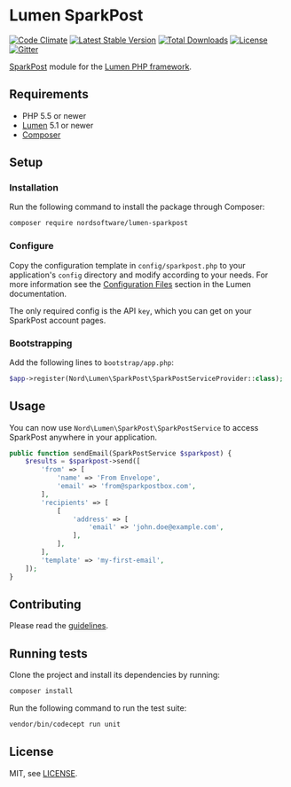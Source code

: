 # Lumen SparkPost
[![Code Climate](https://codeclimate.com/github/nordsoftware/lumen-sparkpost/badges/gpa.svg)](https://codeclimate.com/github/nordsoftware/lumen-sparkpost)
[![Latest Stable Version](https://poser.pugx.org/nordsoftware/lumen-sparkpost/version)](https://packagist.org/packages/nordsoftware/lumen-sparkpost)
[![Total Downloads](https://poser.pugx.org/nordsoftware/lumen-sparkpost/downloads)](https://packagist.org/packages/nordsoftware/lumen-sparkpost)
[![License](https://img.shields.io/badge/license-MIT-blue.svg)](LICENSE)
[![Gitter](https://img.shields.io/gitter/room/norsoftware/open-source.svg?maxAge=2592000)](https://gitter.im/nordsoftware/open-source)

[SparkPost](http://www.sparkpost.com/) module for the [Lumen PHP framework](http://lumen.laravel.com/).

## Requirements

- PHP 5.5 or newer
- [Lumen](https://lumen.laravel.com/) 5.1 or newer
- [Composer](http://getcomposer.org)

## Setup

### Installation

Run the following command to install the package through Composer:

```sh
composer require nordsoftware/lumen-sparkpost
```

### Configure

Copy the configuration template in `config/sparkpost.php` to your application's `config` directory and modify according to your needs. 
For more information see the [Configuration Files](http://lumen.laravel.com/docs/configuration#configuration-files) section in the Lumen documentation.

The only required config is the API `key`, which you can get on your SparkPost account pages.

### Bootstrapping

Add the following lines to ```bootstrap/app.php```:

```php
$app->register(Nord\Lumen\SparkPost\SparkPostServiceProvider::class);
```

## Usage

You can now use `Nord\Lumen\SparkPost\SparkPostService` to access SparkPost anywhere in your application.

```php
public function sendEmail(SparkPostService $sparkpost) {
    $results = $sparkpost->send([
        'from' => [
            'name' => 'From Envelope',
            'email' => 'from@sparkpostbox.com',
        ],
        'recipients' => [
            [
                'address' => [
                    'email' => 'john.doe@example.com',
                ],
            ],
        ],
        'template' => 'my-first-email',
    ]);
}
```

## Contributing

Please read the [guidelines](.github/CONTRIBUTING.md).

## Running tests

Clone the project and install its dependencies by running:

```sh
composer install
```

Run the following command to run the test suite:

```sh
vendor/bin/codecept run unit
```

## License

MIT, see [LICENSE](LICENSE).
